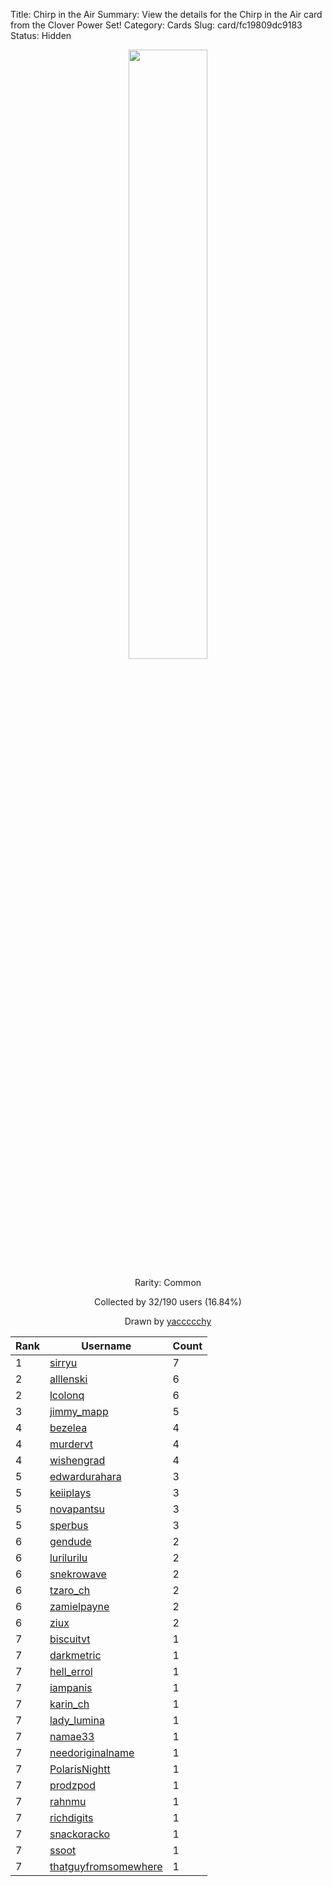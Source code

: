 Title: Chirp in the Air
Summary: View the details for the Chirp in the Air card from the Clover Power Set!
Category: Cards
Slug: card/fc19809dc9183
Status: Hidden

<center><a href='/images/cards/fc19809dc9183.png'><img src='/images/cards/fc19809dc9183.png' width='50%'></a>

Rarity: Common

Collected by 32/190 users (16.84%)

Drawn by <a href='https://twitter.com/yaccccchy'>yaccccchy</a></center>

<table class="table">
  <thead>
    <tr>
      <th scope="col">Rank</th>
      <th scope="col">Username</th>
      <th scope="col">Count</th>
    </tr>
  </thead>
  <tbody>
    <tr>
      <td>1</td>
      <td><a href="https://www.twitch.tv/sirryu">sirryu</a></td>
      <td>7</td>
      </tr>
    <tr>
      <td>2</td>
      <td><a href="https://www.twitch.tv/alllenski">alllenski</a></td>
      <td>6</td>
      </tr>
    <tr>
      <td>2</td>
      <td><a href="https://www.twitch.tv/lcolonq">lcolonq</a></td>
      <td>6</td>
      </tr>
    <tr>
      <td>3</td>
      <td><a href="https://www.twitch.tv/jimmy_mapp">jimmy_mapp</a></td>
      <td>5</td>
      </tr>
    <tr>
      <td>4</td>
      <td><a href="https://www.twitch.tv/bezelea">bezelea</a></td>
      <td>4</td>
      </tr>
    <tr>
      <td>4</td>
      <td><a href="https://www.twitch.tv/murdervt">murdervt</a></td>
      <td>4</td>
      </tr>
    <tr>
      <td>4</td>
      <td><a href="https://www.twitch.tv/wishengrad">wishengrad</a></td>
      <td>4</td>
      </tr>
    <tr>
      <td>5</td>
      <td><a href="https://www.twitch.tv/edwardurahara">edwardurahara</a></td>
      <td>3</td>
      </tr>
    <tr>
      <td>5</td>
      <td><a href="https://www.twitch.tv/keiiplays">keiiplays</a></td>
      <td>3</td>
      </tr>
    <tr>
      <td>5</td>
      <td><a href="https://www.twitch.tv/novapantsu">novapantsu</a></td>
      <td>3</td>
      </tr>
    <tr>
      <td>5</td>
      <td><a href="https://www.twitch.tv/sperbus">sperbus</a></td>
      <td>3</td>
      </tr>
    <tr>
      <td>6</td>
      <td><a href="https://www.twitch.tv/gendude">gendude</a></td>
      <td>2</td>
      </tr>
    <tr>
      <td>6</td>
      <td><a href="https://www.twitch.tv/lurilurilu">lurilurilu</a></td>
      <td>2</td>
      </tr>
    <tr>
      <td>6</td>
      <td><a href="https://www.twitch.tv/snekrowave">snekrowave</a></td>
      <td>2</td>
      </tr>
    <tr>
      <td>6</td>
      <td><a href="https://www.twitch.tv/tzaro_ch">tzaro_ch</a></td>
      <td>2</td>
      </tr>
    <tr>
      <td>6</td>
      <td><a href="https://www.twitch.tv/zamielpayne">zamielpayne</a></td>
      <td>2</td>
      </tr>
    <tr>
      <td>6</td>
      <td><a href="https://www.twitch.tv/ziux">ziux</a></td>
      <td>2</td>
      </tr>
    <tr>
      <td>7</td>
      <td><a href="https://www.twitch.tv/biscuitvt">biscuitvt</a></td>
      <td>1</td>
      </tr>
    <tr>
      <td>7</td>
      <td><a href="https://www.twitch.tv/darkmetric">darkmetric</a></td>
      <td>1</td>
      </tr>
    <tr>
      <td>7</td>
      <td><a href="https://www.twitch.tv/hell_errol">hell_errol</a></td>
      <td>1</td>
      </tr>
    <tr>
      <td>7</td>
      <td><a href="https://www.twitch.tv/iampanis">iampanis</a></td>
      <td>1</td>
      </tr>
    <tr>
      <td>7</td>
      <td><a href="https://www.twitch.tv/karin_ch">karin_ch</a></td>
      <td>1</td>
      </tr>
    <tr>
      <td>7</td>
      <td><a href="https://www.twitch.tv/lady_lumina">lady_lumina</a></td>
      <td>1</td>
      </tr>
    <tr>
      <td>7</td>
      <td><a href="https://www.twitch.tv/namae33">namae33</a></td>
      <td>1</td>
      </tr>
    <tr>
      <td>7</td>
      <td><a href="https://www.twitch.tv/needoriginalname">needoriginalname</a></td>
      <td>1</td>
      </tr>
    <tr>
      <td>7</td>
      <td><a href="https://www.twitch.tv/polarisnightt">PolarisNightt</a></td>
      <td>1</td>
      </tr>
    <tr>
      <td>7</td>
      <td><a href="https://www.twitch.tv/prodzpod">prodzpod</a></td>
      <td>1</td>
      </tr>
    <tr>
      <td>7</td>
      <td><a href="https://www.twitch.tv/rahnmu">rahnmu</a></td>
      <td>1</td>
      </tr>
    <tr>
      <td>7</td>
      <td><a href="https://www.twitch.tv/richdigits">richdigits</a></td>
      <td>1</td>
      </tr>
    <tr>
      <td>7</td>
      <td><a href="https://www.twitch.tv/snackoracko">snackoracko</a></td>
      <td>1</td>
      </tr>
    <tr>
      <td>7</td>
      <td><a href="https://www.twitch.tv/ssoot">ssoot</a></td>
      <td>1</td>
      </tr>
    <tr>
      <td>7</td>
      <td><a href="https://www.twitch.tv/thatguyfromsomewhere">thatguyfromsomewhere</a></td>
      <td>1</td>
      </tr>
  </tbody>
</table>
